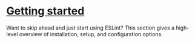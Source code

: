 # [Getting started](getting-started.md) #

Want to skip ahead and just start using ESLint? This section gives a high-level overview of installation, setup, and configuration options.
